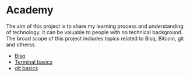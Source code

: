# Academy

The aim of this project is to share my learning process and understanding of technology. It can be valuable to people with no technical background. The broad scope of this project includes topics related to Bisq, Bitcoin, git and otherss.

- [Bisq](Bisq.md)
- [Terminal basics](terminal.md)
- [git basics](git.md)

